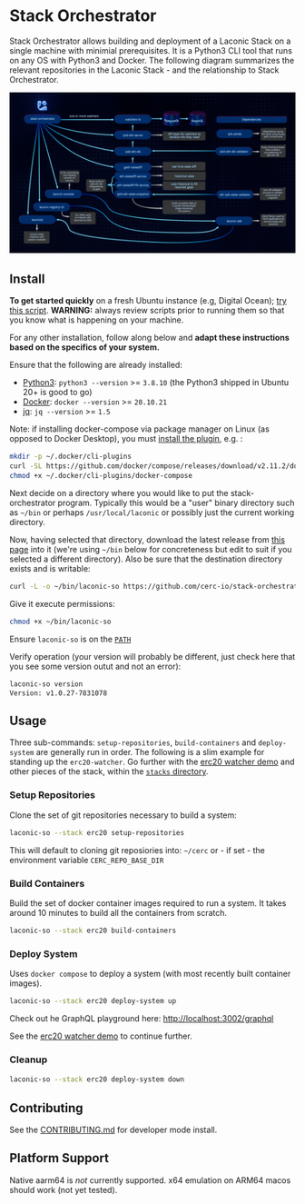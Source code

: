 # Stack Orchestrator

Stack Orchestrator allows building and deployment of a Laconic Stack on a single machine with minimial prerequisites. It is a Python3 CLI tool that runs on any OS with Python3 and Docker. The following diagram summarizes the relevant repositories in the Laconic Stack - and the relationship to Stack Orchestrator.

![The Stack](/docs/images/laconic-stack.png)

## Install

**To get started quickly** on a fresh Ubuntu instance (e.g, Digital Ocean); [try this script](./scripts/quick-install-ubuntu.sh). **WARNING:** always review scripts prior to running them so that you know what is happening on your machine.

For any other installation, follow along below and **adapt these instructions based on the specifics of your system.**


Ensure that the following are already installed:

- [Python3](https://wiki.python.org/moin/BeginnersGuide/Download): `python3 --version` >= `3.8.10` (the Python3 shipped in Ubuntu 20+ is good to go)
- [Docker](https://docs.docker.com/get-docker/): `docker --version` >= `20.10.21`
- [jq](https://stedolan.github.io/jq/download/): `jq --version` >= `1.5`

Note: if installing docker-compose via package manager on Linux (as opposed to Docker Desktop), you must [install the plugin](https://docs.docker.com/compose/install/linux/#install-the-plugin-manually), e.g. :

```bash
mkdir -p ~/.docker/cli-plugins
curl -SL https://github.com/docker/compose/releases/download/v2.11.2/docker-compose-linux-x86_64 -o ~/.docker/cli-plugins/docker-compose
chmod +x ~/.docker/cli-plugins/docker-compose
```

Next decide on a directory where you would like to put the stack-orchestrator program. Typically this would be 
a "user" binary directory such as `~/bin` or perhaps `/usr/local/laconic` or possibly just the current working directory.

Now, having selected that directory, download the latest release from [this page](https://github.com/cerc-io/stack-orchestrator/tags) into it (we're using `~/bin` below for concreteness but edit to suit if you selected a different directory). Also be sure that the destination directory exists and is writable:

```bash
curl -L -o ~/bin/laconic-so https://github.com/cerc-io/stack-orchestrator/releases/latest/download/laconic-so
```

Give it execute permissions:
```bash
chmod +x ~/bin/laconic-so
```

Ensure `laconic-so` is on the [`PATH`](https://unix.stackexchange.com/a/26059)

Verify operation (your version will probably be different, just check here that you see some version outut and not an error):

```
laconic-so version
Version: v1.0.27-7831078
```

## Usage

Three sub-commands: `setup-repositories`, `build-containers` and `deploy-system` are generally run in order. The following is a slim example for standing up the `erc20-watcher`. Go further with the [erc20 watcher demo](/app/data/stacks/erc20) and other pieces of the stack, within the [`stacks` directory](/app/data/stacks).

### Setup Repositories

Clone the set of git repositories necessary to build a system:

```bash
laconic-so --stack erc20 setup-repositories
```

This will default to cloning git reposiories into: `~/cerc` or - if set - the environment variable `CERC_REPO_BASE_DIR`

### Build Containers

Build the set of docker container images required to run a system. It takes around 10 minutes to build all the containers from scratch.

```bash
laconic-so --stack erc20 build-containers
```

### Deploy System

Uses `docker compose` to deploy a system (with most recently built container images).

```bash
laconic-so --stack erc20 deploy-system up
```

Check out he GraphQL playground here: [http://localhost:3002/graphql](http://localhost:3002/graphql)

See the [erc20 watcher demo](/app/data/stacks/erc20) to continue further.

### Cleanup

```bash
laconic-so --stack erc20 deploy-system down
```

## Contributing

See the [CONTRIBUTING.md](/docs/CONTRIBUTING.md) for developer mode install.

## Platform Support

Native aarm64 is _not_ currently supported. x64 emulation on ARM64 macos should work (not yet tested).

